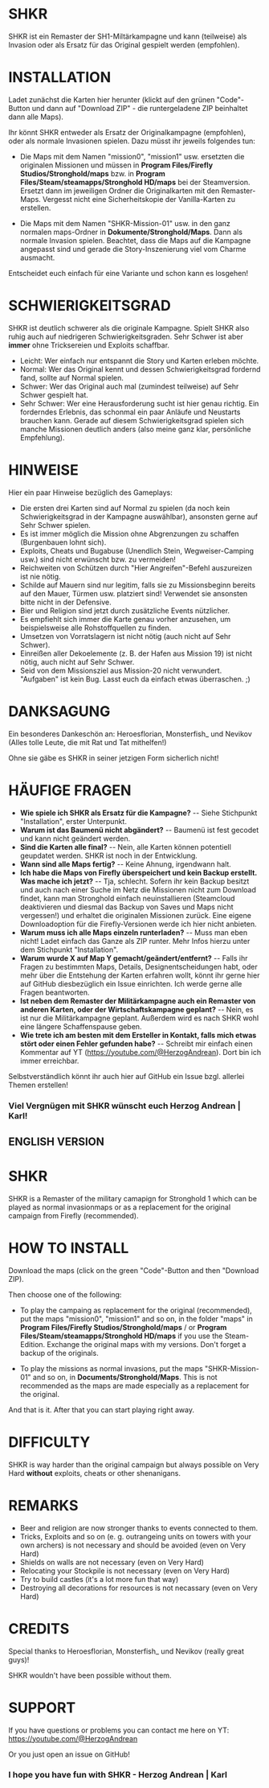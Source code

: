 # SHKR
SHKR ist ein Remaster der SH1-Miltärkampagne und kann (teilweise) als Invasion oder als Ersatz für das Original gespielt werden (empfohlen).



# INSTALLATION

Ladet zunächst die Karten hier herunter (klickt auf den grünen "Code"-Button und dann auf "Download ZIP" - die runtergeladene ZIP beinhaltet dann alle Maps).

Ihr könnt SHKR entweder als Ersatz der Originalkampagne (empfohlen), oder als normale Invasionen spielen. Dazu müsst ihr jeweils folgendes tun:

- Die Maps mit dem Namen "mission0", "mission1" usw. ersetzten die originalen Missionen und müssen in **Program Files/Firefly Studios/Stronghold/maps** bzw. in **Program Files/Steam/steamapps/Stronghold HD/maps** bei der Steamversion. Ersetzt dann im jeweiligen Ordner die Originalkarten mit den Remaster-Maps.
Vergesst nicht eine Sicherheitskopie der Vanilla-Karten zu erstellen.

- Die Maps mit dem Namen "SHKR-Mission-01" usw. in den ganz normalen maps-Ordner in **Dokumente/Stronghold/Maps**. Dann als normale Invasion spielen.
Beachtet, dass die Maps auf die Kampagne angepasst sind und gerade die Story-Inszenierung viel vom Charme ausmacht.

Entscheidet euch einfach für eine Variante und schon kann es losgehen!

# SCHWIERIGKEITSGRAD

SHKR ist deutlich schwerer als die originale Kampagne. Spielt SHKR also ruhig auch auf niedrigeren Schwierigkeitsgraden.
Sehr Schwer ist aber **immer** ohne Tricksereien und Exploits schaffbar.

- Leicht: Wer einfach nur entspannt die Story und Karten erleben möchte.
- Normal: Wer das Original kennt und dessen Schwierigkeitsgrad fordernd fand, sollte auf Normal spielen.
- Schwer: Wer das Original auch mal (zumindest teilweise) auf Sehr Schwer gespielt hat.
- Sehr Schwer: Wer eine Herausforderung sucht ist hier genau richtig. Ein forderndes Erlebnis, das schonmal ein paar Anläufe und Neustarts brauchen kann. Gerade auf diesem Schwierigkeitsgrad spielen sich manche Missionen deutlich anders (also meine ganz klar, persönliche Empfehlung).


# HINWEISE

Hier ein paar Hinweise bezüglich des Gameplays:

- Die ersten drei Karten sind auf Normal zu spielen (da noch kein Schwierigkeitsgrad in der Kampagne auswählbar), ansonsten gerne auf Sehr Schwer spielen.
- Es ist immer möglich die Mission ohne Abgrenzungen zu schaffen (Burgenbauen lohnt sich).
- Exploits, Cheats und Bugabuse (Unendlich Stein, Wegweiser-Camping usw.) sind nicht erwünscht bzw. zu vermeiden!
- Reichweiten von Schützen durch "Hier Angreifen"-Befehl auszureizen ist nie nötig.
- Schilde auf Mauern sind nur legitim, falls sie zu Missionsbeginn bereits auf den Mauer, Türmen usw. platziert sind! Verwendet sie ansonsten bitte nicht in der Defensive.
- Bier und Religion sind jetzt durch zusätzliche Events nützlicher.
- Es empfiehlt sich immer die Karte genau vorher anzusehen, um beispielsweise alle Rohstoffquellen zu finden.
- Umsetzen von Vorratslagern ist nicht nötig (auch nicht auf Sehr Schwer).
- Einreißen aller Dekoelemente (z. B. der Hafen aus Mission 19) ist nicht nötig, auch nicht auf Sehr Schwer.
- Seid von dem Missionsziel aus Mission-20 nicht verwundert. "Aufgaben" ist kein Bug. Lasst euch da einfach etwas überraschen. ;)


# DANKSAGUNG

Ein besonderes Dankeschön an: Heroesflorian, Monsterfish_ und Nevikov (Alles tolle Leute, die mit Rat und Tat mithelfen!)

Ohne sie gäbe es SHKR in seiner jetzigen Form sicherlich nicht!

# HÄUFIGE FRAGEN

- **Wie spiele ich SHKR als Ersatz für die Kampagne?** -- Siehe Stichpunkt "Installation", erster Unterpunkt.
- **Warum ist das Baumenü nicht abgändert?** -- Baumenü ist fest gecodet und kann nicht geändert werden.
- **Sind die Karten alle final?** -- Nein, alle Karten können potentiell geupdatet werden. SHKR ist noch in der Entwicklung.
- **Wann sind alle Maps fertig?** -- Keine Ahnung, irgendwann halt.
- **Ich habe die Maps von Firefly überspeichert und kein Backup erstellt. Was mache ich jetzt?** -- Tja, schlecht. Sofern ihr kein Backup besitzt und auch nach einer Suche im Netz die Missionen nicht zum Download findet, kann man Stronghold einfach neuinstallieren (Steamcloud deaktivieren und diesmal das Backup von Saves und Maps nicht vergessen!) und erhaltet die originalen Missionen zurück. Eine eigene Downloadoption für die Firefly-Versionen werde ich hier nicht anbieten.
- **Warum muss ich alle Maps einzeln runterladen?** -- Muss man eben nicht! Ladet einfach das Ganze als ZIP runter. Mehr Infos hierzu unter dem Stichpunkt "Installation".
- **Warum wurde X auf Map Y gemacht/geändert/entfernt?** -- Falls ihr Fragen zu bestimmten Maps, Details, Designentscheidungen habt, oder mehr über die Entstehung der Karten erfahren wollt, könnt ihr gerne hier auf GitHub diesbezüglich ein Issue einrichten. Ich werde gerne alle Fragen beantworten.
- **Ist neben dem Remaster der Militärkampagne auch ein Remaster von anderen Karten, oder der Wirtschaftskampagne geplant?** -- Nein, es ist nur die Militärkampagne geplant. Außerdem wird es nach SHKR wohl eine längere Schaffenspause geben.
- **Wie trete ich am besten mit dem Ersteller in Kontakt, falls mich etwas stört oder einen Fehler gefunden habe?** -- Schreibt mir einfach einen Kommentar auf YT (https://youtube.com/@HerzogAndrean). Dort bin ich immer erreichbar. 

Selbstverständlich könnt ihr auch hier auf GitHub ein Issue bzgl. allerlei Themen erstellen!


### Viel Vergnügen mit SHKR wünscht euch Herzog Andrean | Karl!

##
##
## ENGLISH VERSION
##
# SHKR
SHKR is a Remaster of the military camapign for Stronghold 1 which can be played as normal invasionmaps or as a replacement for the original campaign from Firefly (recommended).

# HOW TO INSTALL
Download the maps (click on the green "Code"-Button and then "Download ZIP).

Then choose one of the following:

- To play the campaing as replacement for the original (recommended), put the maps "mission0", "mission1" and so on, in the folder "maps" in **Program Files/Firefly Studios/Stronghold/maps** / or **Program Files/Steam/steamapps/Stronghold HD/maps** if you use the Steam-Edition. Exchange the original maps with my versions. Don't forget a backup of the originals.

- To play the missions as normal invasions, put the maps "SHKR-Mission-01" and so on, in **Documents/Stronghold/Maps**. This is not recommended as the maps are made especially as a replacement for the original.

And that is it. After that you can start playing right away.

# DIFFICULTY

SHKR is way harder than the original campaign but always possible on Very Hard **without** exploits, cheats or other shenanigans.

# REMARKS

- Beer and religion are now stronger thanks to events connected to them.
- Tricks, Exploits and so on (e. g. outrangeing units on towers with your own archers) is not necessary and should be avoided (even on Very Hard)
- Shields on walls are not necessary (even on Very Hard)
- Relocating your Stockpile is not necessary (even on Very Hard)
- Try to build castles (it's a lot more fun that way)
- Destroying all decorations for resources is not necassary (even on Very Hard)

# CREDITS

Special thanks to Heroesflorian, Monsterfish_ und Nevikov (really great guys)!

SHKR wouldn't have been possible without them.

# SUPPORT

If you have questions or problems you can contact me here on YT:  https://youtube.com/@HerzogAndrean

Or you just open an issue on GitHub!

### I hope you have fun with SHKR - Herzog Andrean | Karl
